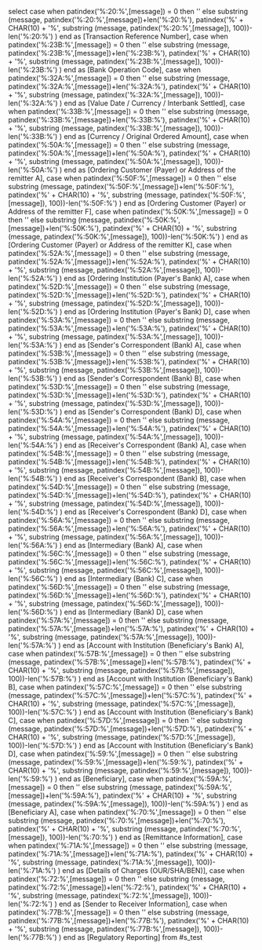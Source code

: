 


select 
case when patindex('%:20:%',[message]) = 0 then '' else  substring (message, patindex('%:20:%',[message])+len('%:20:%'),  patindex('%' + CHAR(10) + '%', substring (message, patindex('%:20:%',[message]), 100))-len('%:20:%') ) end as [Transaction Reference Number],
case when patindex('%:23B:%',[message]) = 0 then '' else  substring (message, patindex('%:23B:%',[message])+len('%:23B:%'),  patindex('%' + CHAR(10) + '%', substring (message, patindex('%:23B:%',[message]), 100))-len('%:23B:%') ) end as [Bank Operation Code],
case when patindex('%:32A:%',[message]) = 0 then '' else  substring (message, patindex('%:32A:%',[message])+len('%:32A:%'),  patindex('%' + CHAR(10) + '%', substring (message, patindex('%:32A:%',[message]), 100))-len('%:32A:%') ) end as [Value Date / Currency / Interbank Settled],
case when patindex('%:33B:%',[message]) = 0 then '' else  substring (message, patindex('%:33B:%',[message])+len('%:33B:%'),  patindex('%' + CHAR(10) + '%', substring (message, patindex('%:33B:%',[message]), 100))-len('%:33B:%') ) end as [Currency / Original Ordered Amount],
case when patindex('%:50A:%',[message]) = 0 then '' else  substring (message, patindex('%:50A:%',[message])+len('%:50A:%'),  patindex('%' + CHAR(10) + '%', substring (message, patindex('%:50A:%',[message]), 100))-len('%:50A:%') ) end as [Ordering Customer (Payer) or Address of the remitter A],
case when patindex('%:50F:%',[message]) = 0 then '' else  substring (message, patindex('%:50F:%',[message])+len('%:50F:%'),  patindex('%' + CHAR(10) + '%', substring (message, patindex('%:50F:%',[message]), 100))-len('%:50F:%') ) end as [Ordering Customer (Payer) or Address of the remitter F],
case when patindex('%:50K:%',[message]) = 0 then '' else  substring (message, patindex('%:50K:%',[message])+len('%:50K:%'),  patindex('%' + CHAR(10) + '%', substring (message, patindex('%:50K:%',[message]), 100))-len('%:50K:%') ) end as [Ordering Customer (Payer) or Address of the remitter K],
case when patindex('%:52A:%',[message]) = 0 then '' else  substring (message, patindex('%:52A:%',[message])+len('%:52A:%'),  patindex('%' + CHAR(10) + '%', substring (message, patindex('%:52A:%',[message]), 100))-len('%:52A:%') ) end as [Ordering Institution (Payer's Bank) A],
case when patindex('%:52D:%',[message]) = 0 then '' else  substring (message, patindex('%:52D:%',[message])+len('%:52D:%'),  patindex('%' + CHAR(10) + '%', substring (message, patindex('%:52D:%',[message]), 100))-len('%:52D:%') ) end as [Ordering Institution (Payer's Bank) D],
case when patindex('%:53A:%',[message]) = 0 then '' else  substring (message, patindex('%:53A:%',[message])+len('%:53A:%'),  patindex('%' + CHAR(10) + '%', substring (message, patindex('%:53A:%',[message]), 100))-len('%:53A:%') ) end as [Sender's Correspondent (Bank) A],
case when patindex('%:53B:%',[message]) = 0 then '' else  substring (message, patindex('%:53B:%',[message])+len('%:53B:%'),  patindex('%' + CHAR(10) + '%', substring (message, patindex('%:53B:%',[message]), 100))-len('%:53B:%') ) end as [Sender's Correspondent (Bank) B],
case when patindex('%:53D:%',[message]) = 0 then '' else  substring (message, patindex('%:53D:%',[message])+len('%:53D:%'),  patindex('%' + CHAR(10) + '%', substring (message, patindex('%:53D:%',[message]), 100))-len('%:53D:%') ) end as [Sender's Correspondent (Bank) D],
case when patindex('%:54A:%',[message]) = 0 then '' else  substring (message, patindex('%:54A:%',[message])+len('%:54A:%'),  patindex('%' + CHAR(10) + '%', substring (message, patindex('%:54A:%',[message]), 100))-len('%:54A:%') ) end as [Receiver's Correspondent (Bank) A],
case when patindex('%:54B:%',[message]) = 0 then '' else  substring (message, patindex('%:54B:%',[message])+len('%:54B:%'),  patindex('%' + CHAR(10) + '%', substring (message, patindex('%:54B:%',[message]), 100))-len('%:54B:%') ) end as [Receiver's Correspondent (Bank) B],
case when patindex('%:54D:%',[message]) = 0 then '' else  substring (message, patindex('%:54D:%',[message])+len('%:54D:%'),  patindex('%' + CHAR(10) + '%', substring (message, patindex('%:54D:%',[message]), 100))-len('%:54D:%') ) end as [Receiver's Correspondent (Bank) D],
case when patindex('%:56A:%',[message]) = 0 then '' else  substring (message, patindex('%:56A:%',[message])+len('%:56A:%'),  patindex('%' + CHAR(10) + '%', substring (message, patindex('%:56A:%',[message]), 100))-len('%:56A:%') ) end as [Intermediary (Bank) A],
case when patindex('%:56C:%',[message]) = 0 then '' else  substring (message, patindex('%:56C:%',[message])+len('%:56C:%'),  patindex('%' + CHAR(10) + '%', substring (message, patindex('%:56C:%',[message]), 100))-len('%:56C:%') ) end as [Intermediary (Bank) C],
case when patindex('%:56D:%',[message]) = 0 then '' else  substring (message, patindex('%:56D:%',[message])+len('%:56D:%'),  patindex('%' + CHAR(10) + '%', substring (message, patindex('%:56D:%',[message]), 100))-len('%:56D:%') ) end as [Intermediary (Bank) D],
case when patindex('%:57A:%',[message]) = 0 then '' else  substring (message, patindex('%:57A:%',[message])+len('%:57A:%'),  patindex('%' + CHAR(10) + '%', substring (message, patindex('%:57A:%',[message]), 100))-len('%:57A:%') ) end as [Account with Institution (Beneficiary's Bank) A],
case when patindex('%:57B:%',[message]) = 0 then '' else  substring (message, patindex('%:57B:%',[message])+len('%:57B:%'),  patindex('%' + CHAR(10) + '%', substring (message, patindex('%:57B:%',[message]), 100))-len('%:57B:%') ) end as [Account with Institution (Beneficiary's Bank) B],
case when patindex('%:57C:%',[message]) = 0 then '' else  substring (message, patindex('%:57C:%',[message])+len('%:57C:%'),  patindex('%' + CHAR(10) + '%', substring (message, patindex('%:57C:%',[message]), 100))-len('%:57C:%') ) end as [Account with Institution (Beneficiary's Bank) C],
case when patindex('%:57D:%',[message]) = 0 then '' else  substring (message, patindex('%:57D:%',[message])+len('%:57D:%'),  patindex('%' + CHAR(10) + '%', substring (message, patindex('%:57D:%',[message]), 100))-len('%:57D:%') ) end as [Account with Institution (Beneficiary's Bank) D],
case when patindex('%:59:%',[message]) = 0 then '' else  substring (message, patindex('%:59:%',[message])+len('%:59:%'),  patindex('%' + CHAR(10) + '%', substring (message, patindex('%:59:%',[message]), 100))-len('%:59:%') ) end as [Beneficiary],
case when patindex('%:59A:%',[message]) = 0 then '' else  substring (message, patindex('%:59A:%',[message])+len('%:59A:%'),  patindex('%' + CHAR(10) + '%', substring (message, patindex('%:59A:%',[message]), 100))-len('%:59A:%') ) end as [Beneficiary A],
case when patindex('%:70:%',[message]) = 0 then '' else  substring (message, patindex('%:70:%',[message])+len('%:70:%'),  patindex('%' + CHAR(10) + '%', substring (message, patindex('%:70:%',[message]), 100))-len('%:70:%') ) end as [Remittance Information],
case when patindex('%:71A:%',[message]) = 0 then '' else  substring (message, patindex('%:71A:%',[message])+len('%:71A:%'),  patindex('%' + CHAR(10) + '%', substring (message, patindex('%:71A:%',[message]), 100))-len('%:71A:%') ) end as [Details of Charges (OUR/SHA/BEN)],
case when patindex('%:72:%',[message]) = 0 then '' else  substring (message, patindex('%:72:%',[message])+len('%:72:%'),  patindex('%' + CHAR(10) + '%', substring (message, patindex('%:72:%',[message]), 100))-len('%:72:%') ) end as [Sender to Receiver Information],
case when patindex('%:77B:%',[message]) = 0 then '' else  substring (message, patindex('%:77B:%',[message])+len('%:77B:%'),  patindex('%' + CHAR(10) + '%', substring (message, patindex('%:77B:%',[message]), 100))-len('%:77B:%') ) end as [Regulatory Reporting]
from #s_test
